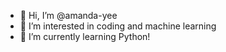 - 👋 Hi, I’m @amanda-yee
- 👀 I’m interested in coding and machine learning
- 🌱 I’m currently learning Python!

<!---
amanda-yee/amanda-yee is a ✨ special ✨ repository because its `README.md` (this file) appears on your GitHub profile.
You can click the Preview link to take a look at your changes.
--->
